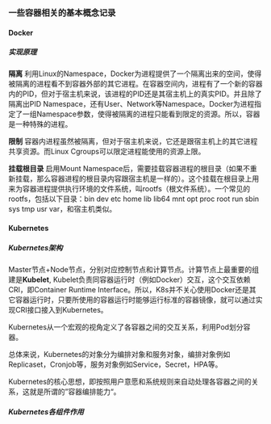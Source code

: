 ### 一些容器相关的基本概念记录

#### Docker

##### 实现原理

<strong>隔离</strong> 利用Linux的Namespace，Docker为进程提供了一个隔离出来的空间，使得被隔离的进程看不到容器外部的其它进程。在容器空间内，进程有了一个新的容器内的PID，但对于宿主机来说，该进程的PID还是其宿主机上的真实PID。并且除了隔离出PID Namespace，还有User、Network等Namespace。Docker为进程指定了一组Namespace参数，使得被隔离的进程只能看到限定的资源。所以，容器是一种特殊的进程。

<strong>限制</strong> 容器内进程虽然被隔离，但对于宿主机来说，它还是跟宿主机上的其它进程共享资源。而Linux Cgroups可以限定进程能使用的资源上限。

<strong>挂载根目录</strong> 启用Mount Namespace后，需要挂载容器进程的根目录（如果不重新挂载，那么容器进程的根目录内容跟宿主机是一样的）。这个挂载在根目录上用来为容器进程提供执行环境的文件系统，叫rootfs（根文件系统）。一个常见的rootfs，包括以下目录：bin dev etc home lib lib64 mnt opt proc root run sbin sys tmp usr var，和宿主机类似。

#### Kubernetes

##### Kubernetes架构

Master节点+Node节点，分别对应控制节点和计算节点。计算节点上最重要的组建是<strong>Kubelet</strong>, Kubelet负责同容器运行时（例如Docker）交互，这个交互依赖CRI，即Container Runtime Interface。所以，K8s并不关心使用Docker还是其它容器运行时，只要所使用的容器运行时能够运行标准的容器镜像，就可以通过实现CRI接口接入到Kubernetes。

Kubernetes从一个宏观的视角定义了各容器之间的交互关系，利用Pod划分容器。

总体来说，Kubernetes的对象分为编排对象和服务对象，编排对象例如Replicaset，Cronjob等，服务对象例如Service，Secret，HPA等。

Kubernetes的核心思想，即按照用户意愿和系统规则来自动处理各容器之间的关系，这就是所谓的”容器编排能力“。

##### Kubernetes各组件作用
